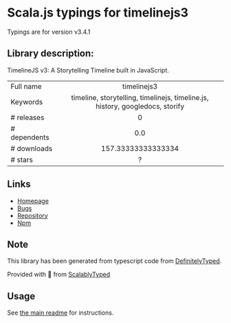 
# Scala.js typings for timelinejs3

Typings are for version v3.4.1

## Library description:
TimelineJS v3: A Storytelling Timeline built in JavaScript.

|                    |                 |
| ------------------ | :-------------: |
| Full name          | timelinejs3 |
| Keywords           | timeline, storytelling, timelinejs, timeline.js, history, googledocs, storify |
| # releases         | 0 |
| # dependents       | 0.0 |
| # downloads        | 157.33333333333334 |
| # stars            | ? |

## Links
- [Homepage](https://github.com/NUKnightLab/TimelineJS3#readme)
- [Bugs](https://github.com/NUKnightLab/TimelineJS3/issues)
- [Repository](https://github.com/NUKnightLab/TimelineJS3)
- [Npm](https://www.npmjs.com/package/timelinejs3)
    


## Note
This library has been generated from typescript code from [DefinitelyTyped](https://definitelytyped.org).

Provided with :purple_heart: from [ScalablyTyped](https://github.com/oyvindberg/ScalablyTyped)

## Usage
See [the main readme](../../readme.md) for instructions.


